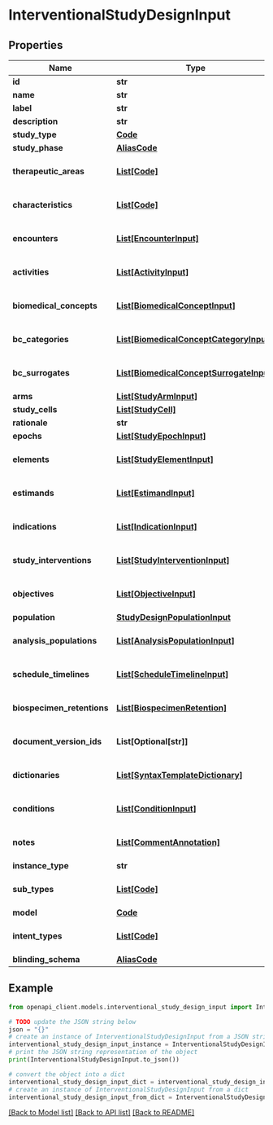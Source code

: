 # InterventionalStudyDesignInput


## Properties

Name | Type | Description | Notes
------------ | ------------- | ------------- | -------------
**id** | **str** |  | 
**name** | **str** |  | 
**label** | **str** |  | [optional] 
**description** | **str** |  | [optional] 
**study_type** | [**Code**](Code.md) |  | [optional] 
**study_phase** | [**AliasCode**](AliasCode.md) |  | [optional] 
**therapeutic_areas** | [**List[Code]**](Code.md) |  | [optional] [default to []]
**characteristics** | [**List[Code]**](Code.md) |  | [optional] [default to []]
**encounters** | [**List[EncounterInput]**](EncounterInput.md) |  | [optional] [default to []]
**activities** | [**List[ActivityInput]**](ActivityInput.md) |  | [optional] [default to []]
**biomedical_concepts** | [**List[BiomedicalConceptInput]**](BiomedicalConceptInput.md) |  | [optional] [default to []]
**bc_categories** | [**List[BiomedicalConceptCategoryInput]**](BiomedicalConceptCategoryInput.md) |  | [optional] [default to []]
**bc_surrogates** | [**List[BiomedicalConceptSurrogateInput]**](BiomedicalConceptSurrogateInput.md) |  | [optional] [default to []]
**arms** | [**List[StudyArmInput]**](StudyArmInput.md) |  | 
**study_cells** | [**List[StudyCell]**](StudyCell.md) |  | 
**rationale** | **str** |  | 
**epochs** | [**List[StudyEpochInput]**](StudyEpochInput.md) |  | 
**elements** | [**List[StudyElementInput]**](StudyElementInput.md) |  | [optional] [default to []]
**estimands** | [**List[EstimandInput]**](EstimandInput.md) |  | [optional] [default to []]
**indications** | [**List[IndicationInput]**](IndicationInput.md) |  | [optional] [default to []]
**study_interventions** | [**List[StudyInterventionInput]**](StudyInterventionInput.md) |  | [optional] [default to []]
**objectives** | [**List[ObjectiveInput]**](ObjectiveInput.md) |  | [optional] [default to []]
**population** | [**StudyDesignPopulationInput**](StudyDesignPopulationInput.md) |  | [optional] 
**analysis_populations** | [**List[AnalysisPopulationInput]**](AnalysisPopulationInput.md) |  | [optional] [default to []]
**schedule_timelines** | [**List[ScheduleTimelineInput]**](ScheduleTimelineInput.md) |  | [optional] [default to []]
**biospecimen_retentions** | [**List[BiospecimenRetention]**](BiospecimenRetention.md) |  | [optional] [default to []]
**document_version_ids** | **List[Optional[str]]** |  | [optional] [default to []]
**dictionaries** | [**List[SyntaxTemplateDictionary]**](SyntaxTemplateDictionary.md) |  | [optional] [default to []]
**conditions** | [**List[ConditionInput]**](ConditionInput.md) |  | [optional] [default to []]
**notes** | [**List[CommentAnnotation]**](CommentAnnotation.md) |  | [optional] [default to []]
**instance_type** | **str** |  | 
**sub_types** | [**List[Code]**](Code.md) |  | [optional] [default to []]
**model** | [**Code**](Code.md) |  | 
**intent_types** | [**List[Code]**](Code.md) |  | [optional] [default to []]
**blinding_schema** | [**AliasCode**](AliasCode.md) |  | [optional] 

## Example

```python
from openapi_client.models.interventional_study_design_input import InterventionalStudyDesignInput

# TODO update the JSON string below
json = "{}"
# create an instance of InterventionalStudyDesignInput from a JSON string
interventional_study_design_input_instance = InterventionalStudyDesignInput.from_json(json)
# print the JSON string representation of the object
print(InterventionalStudyDesignInput.to_json())

# convert the object into a dict
interventional_study_design_input_dict = interventional_study_design_input_instance.to_dict()
# create an instance of InterventionalStudyDesignInput from a dict
interventional_study_design_input_from_dict = InterventionalStudyDesignInput.from_dict(interventional_study_design_input_dict)
```
[[Back to Model list]](../README.md#documentation-for-models) [[Back to API list]](../README.md#documentation-for-api-endpoints) [[Back to README]](../README.md)


